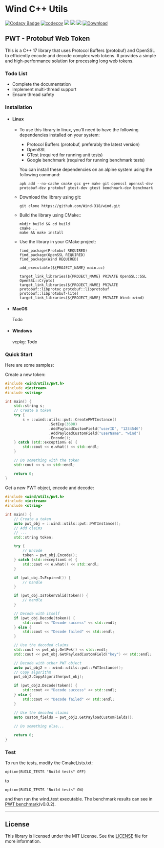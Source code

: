 # Wind C++ Utils

[![Codacy Badge](https://app.codacy.com/project/badge/Grade/2fd79761fbd446fb9c85377bf2b9820d)](https://www.codacy.com/gh/Wind-318/wind/dashboard?utm_source=github.com&amp;utm_medium=referral&amp;utm_content=Wind-318/wind&amp;utm_campaign=Badge_Grade) [![codecov](https://img.shields.io/codecov/c/github/Wind-318/wind)](https://codecov.io/gh/Wind-318/wind) [![](https://img.shields.io/github/license/Wind-318/wind)](./LICENCE) [![](https://img.shields.io/github/actions/workflow/status/Wind-318/wind/main.yml)](https://github.com/Wind-318/wind/actions) [![](https://img.shields.io/github/stars/Wind-318/wind?style=plastic)](https://github.com/Wind-318/wind/stargazers) [![Download](https://img.shields.io/github/downloads/Wind-318/wind/total)](https://github.com/Wind-318/wind/releases/)

## PWT - Protobuf Web Token

This is a C++ 17 library that uses Protocol Buffers (protobuf) and OpenSSL to efficiently encode and decode complex web tokens. It provides a simple and high-performance solution for processing long web tokens.

### Todo List
- Complete the documentation
- Implement multi-thread support
- Ensure thread safety

### Installation
- #### Linux
  - To use this library in linux, you'll need to have the following dependencies installed on your system:
    - Protocol Buffers (protobuf, preferably the latest version)
    - OpenSSL
    - GTest (required for running unit tests)
    - Google benchmark (required for running benchmark tests)

    You can install these dependencies on an alpine system using the following command:
    ```
    apk add --no-cache cmake gcc g++ make git openssl openssl-dev protobuf-dev protobuf gtest-dev gtest benchmark-dev benchmark
    ```

  - Download the library using git:
    ```
    git clone https://github.com/Wind-318/wind.git
    ```
  - Build the library using CMake::
    ```
    mkdir build && cd build
    cmake ..
    make && make install
    ```

  - Use the library in your CMake project:
    ```
    find_package(Protobuf REQUIRED)
    find_package(OpenSSL REQUIRED)
    find_package(Wind REQUIRED)

    add_executable(${PROJECT_NAME} main.cc)

    target_link_libraries(${PROJECT_NAME} PRIVATE OpenSSL::SSL OpenSSL::Crypto)
    target_link_libraries(${PROJECT_NAME} PRIVATE protobuf::libprotoc protobuf::libprotobuf protobuf::libprotobuf-lite)
    target_link_libraries(${PROJECT_NAME} PRIVATE Wind::wind)
    ```

- #### MacOS
    Todo
    
- #### Windows
    vcpkg: Todo

### Quick Start
Here are some samples:

Create a new token:
```cpp
#include <wind/utils/pwt.h>
#include <iostream>
#include <string>

int main() {
    std::string s;
    // Create a token
    try {
        s = ::wind::utils::pwt::CreatePWTInstance()
                    .SetExp(3600)
                    .AddPayloadCustomField("userID", "1234546")
                    .AddPayloadCustomField("userName", "wind")
                    .Encode();
    } catch (std::exception& e) {
        std::cout << e.what() << std::endl;
    }

    // Do something with the token
    std::cout << s << std::endl;

    return 0;
}
```
Get a new PWT object, encode and decode:  
```cpp
#include <wind/utils/pwt.h>
#include <iostream>
#include <string>

int main() {
    // Create a token
    auto pwt_obj = ::wind::utils::pwt::PWTInstance();
    // Add claims
    // ...
    std::string token;

    try {
        // Encode
        token = pwt_obj.Encode();
    } catch (std::exception& e) {
        std::cout << e.what() << std::endl;
    }

    if (pwt_obj.IsExpired()) {
        // handle
    }

    if (pwt_obj.IsTokenValid(token)) {
        // handle
    }

    // Decode with itself
    if (pwt_obj.Decode(token)) {
        std::cout << "Decode success" << std::endl;
    } else {
        std::cout << "Decode failed" << std::endl;
    }

    // Use the decoded claims
    std::cout << pwt_obj.GetPwk() << std::endl;
    std::cout << pwt_obj.GetPayloadCustomField("key") << std::endl;

    // Decode with other PWT object
    auto pwt_obj2 = ::wind::utils::pwt::PWTInstance();
    // Copy algorithm
    pwt_obj2.CopyAlgorithm(pwt_obj);

    if (pwt_obj2.Decode(token)) {
        std::cout << "Decode success" << std::endl;
    } else {
        std::cout << "Decode failed" << std::endl;
    }

    // Use the decoded claims
    auto custom_fields = pwt_obj2.GetPayloadCustomFields();
    
    // Do something else...

    return 0;
}
```

### Test
To run the tests, modify the CmakeLists.txt:
```
option(BUILD_TESTS "Build tests" OFF)
```
to
```
option(BUILD_TESTS "Build tests" ON)
```
and then run the wind_test executable. The benchmark results can see in [PWT benchmark](docs/utils/pwt_benchmark.md)(v0.0.2).

***
## License
This library is licensed under the MIT License. See the [LICENSE](./LICENCE) file for more information.

